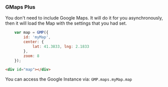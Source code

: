 ### GMaps Plus

You don't need to include Google Maps. It will do it for you asynchronously, then it will load the Map with the settings that you had set.
```javascript
    var map = GMP({
        id: 'myMap',
        center: {
            lat: 41.3833, lng: 2.1833
        },
        zoom: 8
    });
```

```html
<div id="map"></div>
```

You can access the Google Instance via: `GMP.maps.myMap.map`
